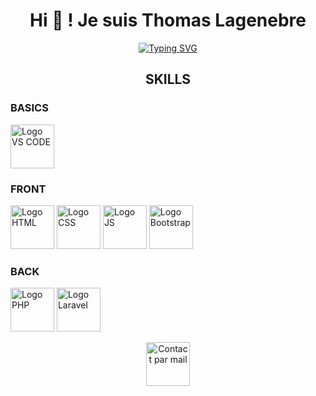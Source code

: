 <h1 align="center"> <span style="color:1D6483FF"> Hi 👋 ! Je suis Thomas Lagenebre  </span></h1>
<p align="center"><a href="https://git.io/typing-svg"><img src="https://readme-typing-svg.herokuapp.com?font=Fira+Code&weight=700&duration=3000&pause=1000&color=225D2DFF&center=true&vCenter=true&random=false&width=435&lines=developer+web+fullstack;php+addict;oclock+student" alt="Typing SVG" /></a></p>

<h2 align="center"> SKILLS </h2>
<h3> BASICS </h3>
<p>
  <img width="70px" src="https://i.goopics.net/uixa4y.png" alt="Logo VS CODE">
</p>
<h3> FRONT </h3>
<p>
<img width="70px" src="https://cdn.pixabay.com/photo/2017/08/05/11/16/logo-2582748_1280.png" alt="Logo HTML">
<img width="70px" src="https://cdn.pixabay.com/photo/2017/08/05/11/16/logo-2582747_1280.png" alt="Logo CSS">
<img width="70px" src="https://i.goopics.net/9w3bge.png" alt="Logo JS">
<img width="70px" src="https://i.goopics.net/2n6uo4.png" alt="Logo Bootstrap">
</p>
<h3> BACK </h3>
<p>
  <img width="70px" src="https://i.goopics.net/omxaej.png" alt="Logo PHP">
  <img width="70px" src="https://i.goopics.net/qr3z2v.png" alt="Logo Laravel">
</p>

<div align="center">
<a  href="mailto:lagenebrethomas@gmail.com"><img height="70px" src="https://i.goopics.net/c92b5j.png" alt="Contact par mail"></a>
</div>
